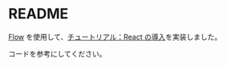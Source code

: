 # README

[Flow](https://flow.org/en/) を使用して、[チュートリアル：React の導入](https://ja.reactjs.org/tutorial/tutorial.html#adding-time-travel)を実装しました。

コードを参考にしてください。
